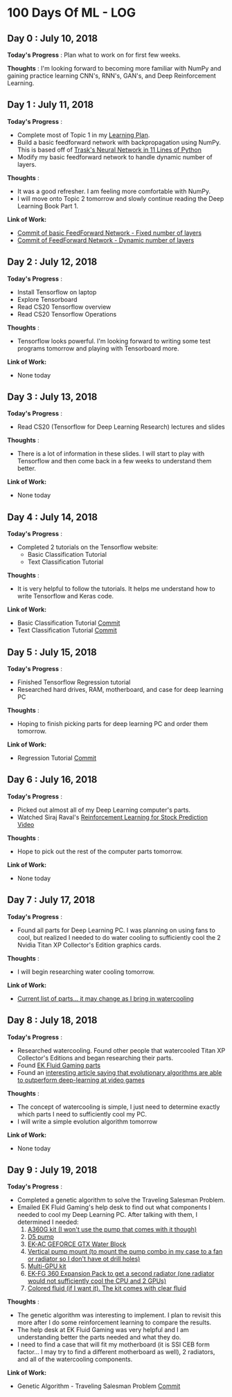 # 100 Days Of ML - LOG

## Day 0 : July 10, 2018
 
**Today's Progress** : Plan what to work on for first few weeks.

**Thoughts** : I'm looking forward to becoming more familiar with NumPy and gaining practice learning CNN's, RNN's, GAN's, and Deep Reinforcement Learning.


## Day 1 : July 11, 2018

**Today's Progress** : 
- Complete most of Topic 1 in my [Learning Plan](https://github.com/blynotes/100DaysOfMLCode_2018/blob/master/LearningPlan.md).
- Build a basic feedforward network with backpropagation using NumPy. This is based off of [Trask's Neural Network in 11 Lines of Python](https://iamtrask.github.io/2015/07/12/basic-python-network/)
- Modify my basic feedforward network to handle dynamic number of layers.

**Thoughts** : 
- It was a good refresher. I am feeling more comfortable with NumPy.
- I will move onto Topic 2 tomorrow and slowly continue reading the Deep Learning Book Part 1.

**Link of Work:**
- [Commit of basic FeedForward Network - Fixed number of layers](https://github.com/blynotes/NumPy-FeedForward-Network/commit/8c8dd48feed2ae2aff5e715a5ac770813f2154a2)
- [Commit of FeedForward Network - Dynamic number of layers](https://github.com/blynotes/NumPy-FeedForward-Network/commit/80fb5c8726fa3246be89825931f829283e23adb9)


## Day 2 : July 12, 2018

**Today's Progress** :
- Install Tensorflow on laptop
- Explore Tensorboard
- Read CS20 Tensorflow overview
- Read CS20 Tensorflow Operations

**Thoughts** :
- Tensorflow looks powerful.  I'm looking forward to writing some test programs tomorrow and playing with Tensorboard more.

**Link of Work:**
- None today


## Day 3 : July 13, 2018

**Today's Progress** : 
- Read CS20 (Tensorflow for Deep Learning Research) lectures and slides

**Thoughts** : 
- There is a lot of information in these slides.  I will start to play with Tensorflow and then come back in a few weeks to understand them better.

**Link of Work:**
- None today


## Day 4 : July 14, 2018

**Today's Progress** : 
- Completed 2 tutorials on the Tensorflow website:
  - Basic Classification Tutorial
  - Text Classification Tutorial

**Thoughts** : 
- It is very helpful to follow the tutorials.  It helps me understand how to write Tensorflow and Keras code.

**Link of Work:**   
- Basic Classification Tutorial [Commit](https://github.com/blynotes/Tensorflow-Tutorials/blob/master/1-FirstNN-BasicClassification.ipynb)
- Text Classification Tutorial [Commit](https://github.com/blynotes/Tensorflow-Tutorials/blob/master/2-ClassifyMovieReviews.ipynb)


## Day 5 : July 15, 2018

**Today's Progress** : 
- Finished Tensorflow Regression tutorial
- Researched hard drives, RAM, motherboard, and case for deep learning PC

**Thoughts** : 
- Hoping to finish picking parts for deep learning PC and order them tomorrow.

**Link of Work:**   
- Regression Tutorial [Commit](https://github.com/blynotes/Tensorflow-Tutorials/blob/master/3-BostonHousingPrices.ipynb)


## Day 6 : July 16, 2018

**Today's Progress** : 
- Picked out almost all of my Deep Learning computer's parts.
- Watched Siraj Raval's [Reinforcement Learning for Stock Prediction Video](https://www.youtube.com/watch?v=05NqKJ0v7EE)

**Thoughts** : 
- Hope to pick out the rest of the computer parts tomorrow.

**Link of Work:**   
- None today


## Day 7 : July 17, 2018

**Today's Progress** : 
- Found all parts for Deep Learning PC. I was planning on using fans to cool, but realized I needed to do water cooling to sufficiently cool the 2 Nvidia Titan XP Collector's Edition graphics cards.

**Thoughts** : 
- I will begin researching water cooling tomorrow.

**Link of Work:**   
- [Current list of parts... it may change as I bring in watercooling](https://pcpartpicker.com/list/Z7kDJ8)


## Day 8 : July 18, 2018

**Today's Progress** : 
- Researched watercooling.  Found other people that watercooled Titan XP Collector's Editions and began researching their parts.
- Found [EK Fluid Gaming parts](https://www.ekfluidgaming.com/)
- Found an [interesting article saying that evolutionary algorithms are able to outperform deep-learning at video games](https://www.technologyreview.com/s/611568/evolutionary-algorithm-outperforms-deep-learning-machines-at-video-games/)

**Thoughts** : 
- The concept of watercooling is simple, I just need to determine exactly which parts I need to sufficiently cool my PC.
- I will write a simple evolution algorithm tomorrow

**Link of Work:**   
- None today


## Day 9 : July 19, 2018

**Today's Progress** : 
- Completed a genetic algorithm to solve the Traveling Salesman Problem.
- Emailed EK Fluid Gaming's help desk to find out what components I needed to cool my Deep Learning PC. After talking with them, I determined I needed:
  1. [A360G kit (I won't use the pump that comes with it though)](https://www.ekfluidgaming.com/ek-kit-a360g)
  2. [D5 pump](https://www.ekfluidgaming.com/ek-acr-revo-d5-mx)
  3. [EK-AC GEFORCE GTX Water Block](https://www.ekfluidgaming.com/ek-ac-titan-x)
  4. [Vertical pump mount (to mount the pump combo in my case to a fan or radiator so I don't have ot drill holes)](https://www.ekfluidgaming.com/ek-uni-pump-bracket-120mm-fan-vertical)
  5. [Multi-GPU kit](https://www.ekfluidgaming.com/ek-ac-gpu-connector-kit)
  6. [EK-FG 360 Expansion Pack to get a second radiator (one radiator would not sufficiently cool the CPU and 2 GPUs)](https://www.ekfluidgaming.com/ek-fg-360-expansion-pack)
  7. [Colored fluid (if I want it). The kit comes with clear fluid](https://www.ekfluidgaming.com/parts/)

**Thoughts** : 
- The genetic algorithm was interesting to implement. I plan to revisit this more after I do some reinforcement learning to compare the results.
- The help desk at EK Fluid Gaming was very helpful and I am understanding better the parts needed and what they do.
- I need to find a case that will fit my motherboard (it is SSI CEB form factor... I may try to find a different motherboard as well), 2 radiators, and all of the watercooling components.

**Link of Work:**   
- Genetic Algorithm - Traveling Salesman Problem [Commit](https://github.com/blynotes/GeneticAlgorithmTSP/blob/master/Traveling%20Salesman%20-%20Genetic%20Algorithm.ipynb)


<!--
## Day 10 : July 20, 2018

**Today's Progress** : 
- TODO

**Thoughts** : 
- TODO

**Link of Work:**   
- TODO [Commit](https://github.com/LordSomen/100DaysOfML/commit/a09148256d1561f5f9e5544ff3f64aacf0d24f43)

-->

